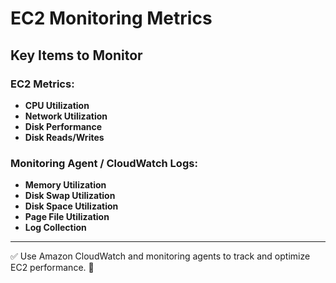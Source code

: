# EC2 Monitoring Metrics

## Key Items to Monitor

### **EC2 Metrics:**
- **CPU Utilization**  
- **Network Utilization**  
- **Disk Performance**  
- **Disk Reads/Writes**  

### **Monitoring Agent / CloudWatch Logs:**
- **Memory Utilization**  
- **Disk Swap Utilization**  
- **Disk Space Utilization**  
- **Page File Utilization**  
- **Log Collection**  

---

✅ Use Amazon CloudWatch and monitoring agents to track and optimize EC2 performance. 🚀

